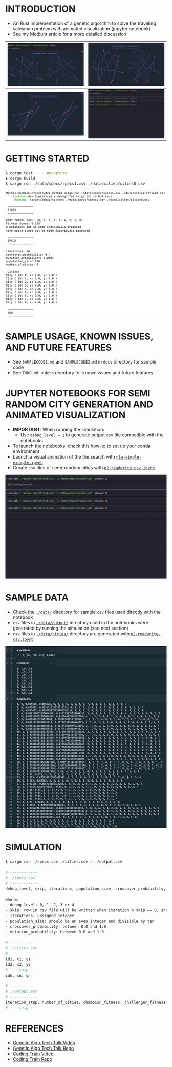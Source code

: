 # INTRODUCTION
- An Rust implementation of a genetic algorithm to solve the traveling salesman problem with animated visualization (jupyter notebook)
- See my Medium article for a more detailed discussion

| ![](./docs/gif/simA.gif)      |   ![](./docs/gif/simB.gif)        |
| ------------- |:-------------:|
| ![](./docs/gif/simC.gif)      | ![](./docs/gif/sim0.gif)        |



# GETTING STARTED
```bash
$ cargo test -- --nocapture
$ cargo build
$ cargo run ./data/specs/specs1.csv ./data/cities/cities0.csv
```

![](./docs/img/docs2.png)

# SAMPLE USAGE, KNOWN ISSUES, AND FUTURE FEATURES
- See `SAMPLECODE1.md` and `SAMPLECODE2.md` in `docs` directory for sample code
- See `TODO.md` in `docs` directory for known issues and future features

# JUPYTER NOTEBOOKS FOR SEMI RANDOM CITY GENERATION AND ANIMATED VISUALIZATION
- **IMPORTANT**: When running the simulation:
  - Use `debug_level = 1` to generate output `csv` file compatible with the notebooks
- To launch the notebooks, check this [how-to](./notebooks/README.md) to set up your conda environment
- Launch a visual animation of the the search  with [`n1a-simple-example.ipynb`](./n1a-simple-example.ipynb)
- Create `csv` files of semi-random cities with [`n2-readwrite-csv.ipynb`](./notebooks/n2-readwrite-csv.ipynb)

![](./docs/gif/sim0.gif)

# SAMPLE DATA
- Check the [`./data/`](./data/) directory for sample `csv` files used directly with the notebook
- `csv` files in [`./data/output/`](./data/output/) directory used in the notebooks were generated by running the simulation (see next section)
- `csv` files in [`./data/cities/`](./data/cities/) directory are generated with [`n2-readwrite-csv.ipynb`](./notebooks/n2-readwrite-csv.ipynb)

![](./docs/img/docs1.png)

# SIMULATION
```bash
$ cargo run ./specs.csv ./cities.csv > ./output.csv

# ------------
# ./specs.csv
# ------------
debug_level, skip, iterations, population_size, crossover_probability, mutation_probability

where:
- debug_level: 0, 1, 2, 3 or 4
- skip: row in csv file will be written when iteration % skip == 0, should be unsigned integer >= 1
- iterations: unsigned integer
- population_size: should be an even integer and divisible by ten
- crossover_probability: between 0.0 and 1.0
- mutation_probability: between 0.0 and 1.0

# ------------
# ./cities.csv
# ------------
id1, x1, y1
id2, x2, y2
# --- snip ---
idn, xn, yn

# ------------
# ./output.csv
# ------------
iteration_step, number_of_cities, champion_fitness, challenger_fitness, champion_dna, challenger_dna
# --- snip ---

```

# REFERENCES
- [Genetic Algo Tech Talk Video](https://youtu.be/XP8R0yzAbdo?t=4m14s)
- [Genetic Algo Tech Talk Repo](https://github.com/ptrkkim/Genetic-Algo-Tech-Talk/blob/master/public/js/Population.js)
- [Coding Train Video](https://www.youtube.com/watch?v=hnxn6DtLYcY)
- [Coding Train Repo](https://github.com/shiffman/NOC-S17-2-Intelligence-Learning/blob/master/week2-evolution/03_TSP_GA_crossover/dna.js)

